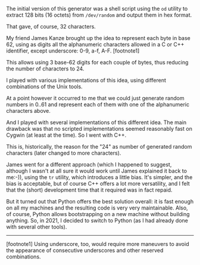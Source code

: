 The initial version of this generator was a shell script using the `od` utility
to extract 128 bits (16 octets) from `/dev/random` and output them in hex
format.

That gave, of course, 32 characters.

My friend James Kanze brought up the idea to represent each byte in base 62,
using as digits all the alphanumeric characters allowed in a C or C++
identifier, except underscore: 0-9, a-f, A-F. [footnote1]

This allows using 3 base-62 digits for each couple of bytes, thus reducing the
number of characters to 24.

I played with various implementations of this idea, using different combinations
of the Unix tools.

At a point however it occurred to me that we could just generate random numbers
in 0..61 and represent each of them with one of the alphanumeric characters
above.

And I played with several implementations of this different idea. The main
drawback was that no scripted implementations seemed reasonably fast on Cygwin
(at least at the time). So I went with C++.

This is, historically, the reason for the "24" as number of generated random
characters (later changed to more characters).

James went for a different approach (which I happened to suggest, although I
wasn't at all sure it would work until James explained it back to me:-)), using
the `tr` utility, which introduces a little bias. It's simpler, and the bias is
acceptable, but of course C++ offers a lot more versatility, and I felt that the
(short) development time that it required was in fact repaid.

But it turned out that Python offers the best solution overall: it is fast
enough on all my machines and the resulting code is very very maintainable.
Also, of course, Python allows bootstrapping on a new machine without building
anything. So, in 2021, I decided to switch to Python (as I had already done with
several other tools).

---------
[footnote1] Using underscore, too, would require more maneuvers to avoid the
appearance of consecutive underscores and other reserved combinations.
